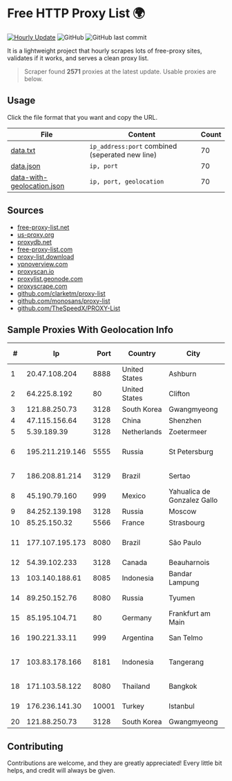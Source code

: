 
# Free HTTP Proxy List 🌍

[![Hourly Update](https://github.com/mertguvencli/http-proxy-list/actions/workflows/main.yml/badge.svg?branch=main)](https://github.com/mertguvencli/http-proxy-list/actions/workflows/main.yml)
![GitHub](https://img.shields.io/github/license/mertguvencli/http-proxy-list)
![GitHub last commit](https://img.shields.io/github/last-commit/mertguvencli/http-proxy-list)

It is a lightweight project that hourly scrapes lots of free-proxy sites, validates if it works, and serves a clean proxy list.


> Scraper found **2571** proxies at the latest update. Usable proxies are below.

## Usage

Click the file format that you want and copy the URL.


|File|Content|Count|
|----|-------|-----|
|[data.txt](https://raw.githubusercontent.com/mertguvencli/http-proxy-list/main/proxy-list/data.txt)|`ip_address:port` combined (seperated new line)|70|
|[data.json](https://raw.githubusercontent.com/mertguvencli/http-proxy-list/main/proxy-list/data.json)|`ip, port`|70|
|[data-with-geolocation.json](https://raw.githubusercontent.com/mertguvencli/http-proxy-list/main/proxy-list/data-with-geolocation.json)|`ip, port, geolocation`|70|

## Sources

* [free-proxy-list.net](https://free-proxy-list.net)
* [us-proxy.org](https://www.us-proxy.org)
* [proxydb.net](http://proxydb.net)
* [free-proxy-list.com](https://free-proxy-list.com/?page=&port=&type%5B%5D=http&type%5B%5D=https&up_time=0&search=Search)
* [proxy-list.download](https://www.proxy-list.download/HTTP)
* [vpnoverview.com](https://vpnoverview.com/privacy/anonymous-browsing/free-proxy-servers)
* [proxyscan.io](https://www.proxyscan.io)
* [proxylist.geonode.com](https://proxylist.geonode.com/api/proxy-list?limit=300&page=1&sort_by=lastChecked&sort_type=desc&protocols=http,https)
* [proxyscrape.com](https://api.proxyscrape.com/v2/?request=displayproxies&protocol=http&timeout=10000&country=all&ssl=all&anonymity=all)
* [github.com/clarketm/proxy-list](https://raw.githubusercontent.com/clarketm/proxy-list/master/proxy-list-raw.txt)
* [github.com/monosans/proxy-list](https://raw.githubusercontent.com/monosans/proxy-list/main/proxies/http.txt)
* [github.com/TheSpeedX/PROXY-List](https://raw.githubusercontent.com/TheSpeedX/PROXY-List/master/http.txt)


## Sample Proxies With Geolocation Info

|#|Ip|Port|Country|City|Internet Service Provider|
|-|--|----|-------|----|-------------------------|
|1|20.47.108.204|8888|United States|Ashburn|Microsoft Corporation|
|2|64.225.8.192|80|United States|Clifton|DigitalOcean, LLC|
|3|121.88.250.73|3128|South Korea|Gwangmyeong|DLIVE|
|4|47.115.156.64|3128|China|Shenzhen|Addresses CNNIC|
|5|5.39.189.39|3128|Netherlands|Zoetermeer|ColoCenter b.v.|
|6|195.211.219.146|5555|Russia|St Petersburg|OOO "Sestroretskoe Cable Television"|
|7|186.208.81.214|3129|Brazil|Sertao|RazaoInfo Internet Ltda|
|8|45.190.79.160|999|Mexico|Yahualica de Gonzalez Gallo|Meta Networks SA De CV|
|9|84.252.139.198|3128|Russia|Moscow|Yandex.Cloud LLC|
|10|85.25.150.32|5566|France|Strasbourg|Host Europe GmbH|
|11|177.107.195.173|8080|Brazil|São Paulo|HIT TelecomunicaÔÔes Ltda.|
|12|54.39.102.233|3128|Canada|Beauharnois|OVH SAS|
|13|103.140.188.61|8085|Indonesia|Bandar Lampung|PT INDONESIA TRANS NETWORK|
|14|89.250.152.76|8080|Russia|Tyumen|JSC "ER-Telecom Holding"|
|15|85.195.104.71|80|Germany|Frankfurt am Main|Host Europe GmbH|
|16|190.221.33.11|999|Argentina|San Telmo|AMX Argentina S.A.|
|17|103.83.178.166|8181|Indonesia|Tangerang|PT SOLUSI TRIMEGAH PERSADA|
|18|171.103.58.122|8080|Thailand|Bangkok|True Internet Co., Ltd.|
|19|176.236.141.30|10001|Turkey|Istanbul|Superonline Iletisim Hizmetleri A.S.|
|20|121.88.250.73|3128|South Korea|Gwangmyeong|DLIVE|



## Contributing

Contributions are welcome, and they are greatly appreciated! Every
little bit helps, and credit will always be given.

